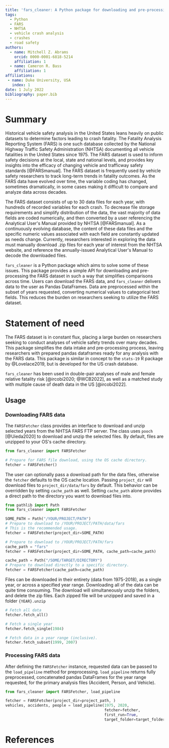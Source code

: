 ```yaml
---
title: 'fars_cleaner: A Python package for downloading and pre-processing vehicle fatality data in the US'
tags:
  - Python
  - FARS
  - NHTSA
  - vehicle crash analysis
  - crashes
  - road safety
authors:
  - name: Mitchell Z. Abrams
    orcid: 0000-0001-6818-5214
    affiliation: 1
  - name: Cameron R. Bass
    affiliation: 1
affiliations:
 - name: Duke University, USA
   index: 1
date: 1 July 2022
bibliography: paper.bib
---
```


# Summary

Historical vehicle safety analysis in the United States leans heavily on public datasets
to determine factors leading to crash fatality. The Fatality Analysis Reporting System (FARS) 
is one such database collected by the National Highway Traffic Safety Administration (NHTSA)
documenting all vehicle fatalities in the United States since 1975. 
The FARS dataset is used to inform safety decisions at the local, state and national levels,
and provides key insights into the efficacy of changing vehicle and trafficway safety standards
[@FARSmanual]. The FARS dataset is frequently used by vehicle safety researchers to track
long-term trends in fatality outcomes. As the FARS data have evolved over time, the variable coding
has changed, sometimes dramatically, in some cases making it difficult to compare and
analyze data across decades.

The FARS dataset consists of up to 30 data files for each year, with hundreds of recorded variables
for each crash. To decrease file storage requirements and simplify distribution of the data,
the vast majority of data fields are coded numerically, and then converted by a user
referencing the Analytical User's Manual provided by NHTSA [@FARSmanual]. As a continuously evolving 
database, the content of these data files and the specific numeric values associated with each
field are constantly updated as needs change. Currently, researchers interested in exploring the data 
must manually download .zip files for each year of interest from the NHTSA website, 
and reference the annually-issued Analytical User's Manual to decode the downloaded files.  

`fars_cleaner` is a Python package which aims to solve some of these issues. This
package provides a simple API for downloading and pre-processing the FARS dataset in 
such a way that simplifies comparisons across time. Users can download the FARS data,
and `fars_cleaner` delivers data to the user as Pandas DataFrames. Data are preprocessed
within the subset of years requested, converting numerical values to categorical text fields.
This reduces the burden on researchers seeking to utilize the FARS dataset.

# Statement of need

The FARS dataset is in constant flux, placing a large burden on researchers seeking to conduct
analyses of vehicle safety trends over many decades. This package simplifies the data intake
and pre-processing process, leaving researchers with prepared pandas dataframes ready for any
analysis with the FARS data. This package is similar in concept to the `stats-19` R package by 
@Lovelace2019, but is developed for the US crash database.

`fars_cleaner` has been used in double-pair analyses of male and female relative
fatality risk [@ircobi2020; @WCB2022], as well as a matched study with multiple 
cause of death data in the US [@ircobi2022]. 

## Usage

### Downloading FARS data
The `FARSFetcher` class provides an interface to download and unzip selected years from the NHTSA FARS FTP server. 
The class uses `pooch` [@Uieda2020] to download and unzip the selected files. By default, files are unzipped to your 
OS's cache directory.

```python
from fars_cleaner import FARSFetcher

# Prepare for FARS file download, using the OS cache directory. 
fetcher = FARSFetcher()
```
The user can optionally pass a download path for the data files, otherwise the `fetcher` defaults to the OS
cache location. Passing `project_dir` will download files to `project_dir/data/fars` by default. This behavior can be 
overridden by setting `cache_path` as well. Setting `cache_path` alone provides a direct path to the directory
you want to download files into.

```python
from pathlib import Path
from fars_cleaner import FARSFetcher

SOME_PATH = Path("/YOUR/PROJECT/PATH") 
# Prepare to download to /YOUR/PROJECT/PATH/data/fars
# This is the recommended usage.
fetcher = FARSFetcher(project_dir=SOME_PATH)

# Prepare to download to /YOUR/PROJECT/PATH/fars
cache_path = "fars"
fetcher = FARSFetcher(project_dir=SOME_PATH, cache_path=cache_path)

cache_path = Path("/SOME/TARGET/DIRECTORY")
# Prepare to download directly to a specific directory.
fetcher = FARSFetcher(cache_path=cache_path)
```

Files can be downloaded in their entirety (data from 1975-2018), as a single year, or across a specified year range.
Downloading all of the data can be quite time consuming. The download will simultaneously unzip the folders, and delete 
the zip files. Each zipped file will be unzipped and saved in a folder `{YEAR}.unzip`

```python
# Fetch all data
fetcher.fetch_all()

# Fetch a single year
fetcher.fetch_single(1984)

# Fetch data in a year range (inclusive).
fetcher.fetch_subset(1999, 2007)
```

### Processing FARS data
After defining the `FARSFetcher` instance, requested data can be passed to the `load_pipeline` method for preprocessing.
`load_pipeline` returns fully preprocessed, concatenated pandas DataFrames for the year range requested, for the primary
analysis files (Accident, Person, and Vehicle).

```python
from fars_cleaner import FARSFetcher, load_pipeline

fetcher = FARSFetcher(project_dir=project_path, )
vehicles, accidents, people = load_pipeline(1975, 2020, 
                                            fetcher=fetcher,
                                            first_run=True, 
                                            target_folder=target_folder)
```

# References
